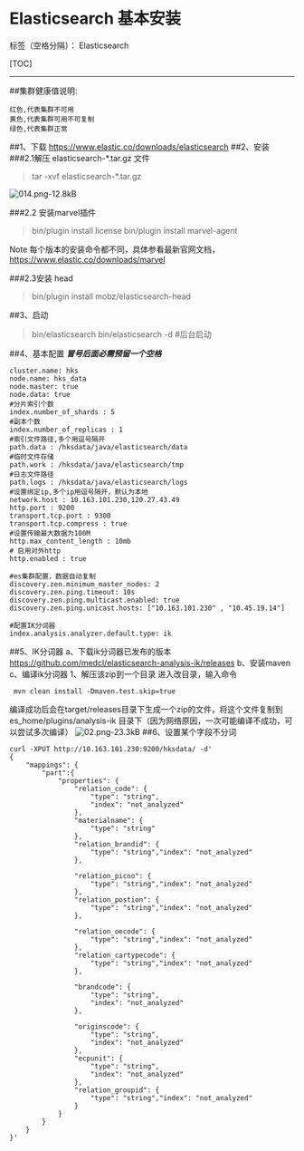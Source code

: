 ﻿# Elasticsearch 基本安装

标签（空格分隔）： Elasticsearch

[TOC]

---

##集群健康值说明:
```
红色,代表集群不可用
黄色,代表集群可用不可复制
绿色,代表集群正常
```
##1、下载
https://www.elastic.co/downloads/elasticsearch
##2、安装
###2.1解压 elasticsearch-*.tar.gz 文件
> tar -xvf elasticsearch-*.tar.gz

![014.png-12.8kB][1]

###2.2 安装marvel插件
> bin/plugin install license
bin/plugin install marvel-agent

Note
每个版本的安装命令都不同，具体参看最新官网文档，
https://www.elastic.co/downloads/marvel

###2.3安装 head
> bin/plugin install mobz/elasticsearch-head



##3、启动
> bin/elasticsearch
bin/elasticsearch -d #后台启动

##4、基本配置
***冒号后面必需预留一个空格***
```
cluster.name: hks
node.name: hks_data
node.master: true
node.data: true
#分片索引个数
index.number_of_shards : 5
#副本个数
index.number_of_replicas : 1
#索引文件路径,多个用逗号隔开
path.data : /hksdata/java/elasticsearch/data
#临时文件存储
path.work : /hksdata/java/elasticsearch/tmp
#日志文件路径
path.logs : /hksdata/java/elasticsearch/logs
#设置绑定ip,多个ip用逗号隔开，默认为本地
network.host : 10.163.101.230,120.27.43.49
http.port : 9200
transport.tcp.port : 9300 
transport.tcp.compress : true
#设置传输最大数据为100M
http.max_content_length : 10mb
# 启用对外http
http.enabled : true

#es集群配置，数据自动复制
discovery.zen.minimum_master_nodes: 2
discovery.zen.ping.timeout: 10s
discovery.zen.ping.multicast.enabled: true
discovery.zen.ping.unicast.hosts: ["10.163.101.230" , "10.45.19.14"]

#配置IK分词器
index.analysis.analyzer.default.type: ik
```
##5、IK分词器
a、下载ik分词器已发布的版本 https://github.com/medcl/elasticsearch-analysis-ik/releases
b、安装maven
c、编译ik分词器
  1、解压该zip到一个目录
  进入改目录，输入命令
```
 mvn clean install -Dmaven.test.skip=true 
```
  编译成功后会在target/releases目录下生成一个zip的文件，将这个文件复制到 es_home/plugins/analysis-ik 目录下（因为网络原因，一次可能编译不成功，可以尝试多次编译）
    ![02.png-23.3kB][3]
##6、设置某个字段不分词
```
curl -XPUT http://10.163.101.230:9200/hksdata/ -d'
{
    "mappings": {
        "part":{
            "properties": {
                "relation_code": {
                    "type": "string",
					"index": "not_analyzed"
                },
                "materialname": {
                    "type": "string"
                },
                "relation_brandid": {
                    "type": "string","index": "not_analyzed"
                },
               
                "relation_picno": {
                    "type": "string","index": "not_analyzed"
                },
                "relation_postion": {
                    "type": "string","index": "not_analyzed"
                },
               
                "relation_oecode": {
                    "type": "string","index": "not_analyzed"
                },
                "relation_cartypecode": {
                    "type": "string","index": "not_analyzed"
                },
               
                "brandcode": {
                    "type": "string",
					"index": "not_analyzed"
                },
                
                "originscode": {
                    "type": "string",
					"index": "not_analyzed"
                },
                "ecpunit": {
                    "type": "string",
					"index": "not_analyzed"
                },
                "relation_groupid": {
                    "type": "string","index": "not_analyzed"
                }
            }
        }
    }
}'
```

  [1]: http://static.zybuluo.com/Great-Chinese/130dknbwxaldacou2h5z6b50/014.png
  [2]: http://static.zybuluo.com/Great-Chinese/z04ap0koqiaovevn3bwzfr7t/00.png
  [3]: http://static.zybuluo.com/Great-Chinese/9x39tisypkm6owo2elxdzyom/02.png